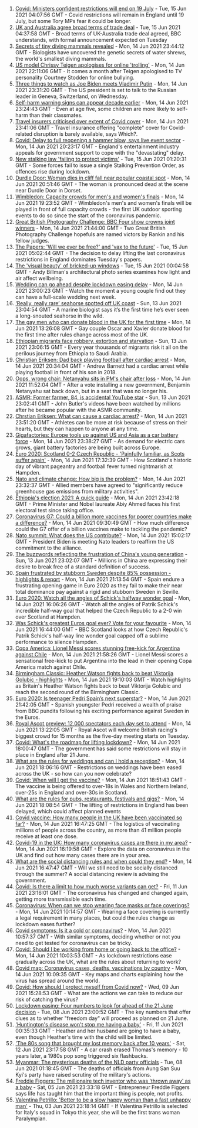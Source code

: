 1. [Covid: Ministers confident restrictions will end on 19 July](https://www.bbc.co.uk/news/uk-57478760) - Tue, 15 Jun 2021 04:07:56 GMT - Covid restrictions will remain in England until 19 July, but some Tory MPs fear it could be longer.
2. [UK and Australia agree broad terms of trade deal](https://www.bbc.co.uk/news/business-57478412) - Tue, 15 Jun 2021 04:37:58 GMT - Broad terms of UK-Australia trade deal agreed, BBC understands, with formal announcement expected on Tuesday
3. [Secrets of tiny diving mammals revealed](https://www.bbc.co.uk/news/science-environment-57470976) - Mon, 14 Jun 2021 23:44:12 GMT - Biologists have uncovered the genetic secrets of water shrews, the world's smallest diving mammals.
4. [US model Chrissy Teigen apologises for online 'trolling'](https://www.bbc.co.uk/news/entertainment-arts-57478066) - Mon, 14 Jun 2021 22:11:06 GMT - It comes a month after Teigen apologised to TV personality Courtney Stodden for online bullying.
5. [Three things to watch as Joe Biden meets Vladimir Putin](https://www.bbc.co.uk/news/world-us-canada-57427057) - Mon, 14 Jun 2021 23:31:20 GMT - The US president is set to talk to the Russian leader in Geneva, Switzerland, on Wednesday.
6. [Self-harm warning signs can appear decade earlier](https://www.bbc.co.uk/news/health-57468584) - Mon, 14 Jun 2021 23:24:43 GMT - Even at age five, some children are more likely to self-harm than their classmates.
7. [Travel insurers criticised over extent of Covid cover](https://www.bbc.co.uk/news/business-57471106) - Mon, 14 Jun 2021 23:41:06 GMT - Travel insurance offering "complete" cover for Covid-related disruption is barely available, says Which?.
8. [Covid: Delay to full reopening a hammer blow, says live event sector](https://www.bbc.co.uk/news/entertainment-arts-57469547) - Mon, 14 Jun 2021 20:23:17 GMT - England's entertainment industry appeals for government support to cope with the "devastating" delay.
9. [New stalking law 'failing to protect victims'](https://www.bbc.co.uk/news/uk-57384615) - Tue, 15 Jun 2021 01:20:31 GMT - Some forces fail to issue a single Stalking Prevention Order, as offences rise during lockdown.
10. [Durdle Door: Woman dies in cliff fall near popular coastal spot](https://www.bbc.co.uk/news/uk-england-dorset-57475474) - Mon, 14 Jun 2021 20:51:46 GMT - The woman is pronounced dead at the scene near Durdle Door in Dorset.
11. [Wimbledon: Capacity crowds for men's and women's finals](https://www.bbc.co.uk/sport/57473711) - Mon, 14 Jun 2021 19:23:52 GMT - Wimbledon's men's and women's finals will be played in front of full capacity crowds - the first UK outdoor sporting events to do so since the start of the coronavirus pandemic.
12. [Great British Photography Challenge: BBC Four show crowns joint winners](https://www.bbc.co.uk/news/entertainment-arts-57473736) - Mon, 14 Jun 2021 21:44:00 GMT - Two Great British Photography Challenge hopefuls are named victors by Rankin and his fellow judges.
13. [The Papers: 'Will we ever be free?' and 'vax to the future'](https://www.bbc.co.uk/news/blogs-the-papers-57478106) - Tue, 15 Jun 2021 05:02:44 GMT - The decision to delay lifting the last coronavirus restrictions in England dominates Tuesday's papers.
14. [The 'visual beauty' of bricked-up windows](https://www.bbc.co.uk/news/in-pictures-57349499) - Tue, 15 Jun 2021 00:04:58 GMT - Andy Billman's architectural photo series examines how light and air affect wellbeing.
15. [Wedding can go ahead despite lockdown easing delay](https://www.bbc.co.uk/news/uk-57478526) - Mon, 14 Jun 2021 23:00:23 GMT - Watch the moment a young couple find out they can have a full-scale wedding next week.
16. [‘Really, really rare’ seahorse spotted off UK coast](https://www.bbc.co.uk/news/science-environment-57448237) - Sun, 13 Jun 2021 23:04:54 GMT - A marine biologist says it’s the first time he’s ever seen a long-snouted seahorse in the wild.
17. [The gay men who can donate blood in the UK for the first time](https://www.bbc.co.uk/news/uk-57469036) - Mon, 14 Jun 2021 13:26:08 GMT - Gay couple Oscar and Xavier donate blood for the first time after rules change across most of the UK.
18. [Ethiopian migrants face robbery, extortion and starvation](https://www.bbc.co.uk/news/world-africa-57447744) - Sun, 13 Jun 2021 23:06:15 GMT - Every year thousands of migrants risk it all on the perilous journey from Ethiopia to Saudi Arabia.
19. [Christian Eriksen: Dad back playing football after cardiac arrest](https://www.bbc.co.uk/news/uk-wales-57466397) - Mon, 14 Jun 2021 20:34:04 GMT - Andrew Barnett had a cardiac arrest while playing football in front of his son in 2018.
20. [Oops, wrong chair: Netanyahu sits in PM's chair after loss](https://www.bbc.co.uk/news/world-57466408) - Mon, 14 Jun 2021 11:52:04 GMT - After a vote installing a new government, Benjamin Netanyahu sat back down, but in a seat that was no longer his.
21. [ASMR: Former farmer, 84, is accidental YouTube star](https://www.bbc.co.uk/news/uk-england-derbyshire-57402080) - Sun, 13 Jun 2021 23:02:41 GMT - John Butler's videos have been watched by millions after he became popular with the ASMR community.
22. [Chrstian Eriksen: What can cause a cardiac arrest?](https://www.bbc.co.uk/news/health-57469627) - Mon, 14 Jun 2021 23:51:20 GMT - Athletes can be more at risk because of stress on their hearts, but they can happen to anyone at any time.
23. [Gigafactories: Europe tools up against US and Asia as a car battery force](https://www.bbc.co.uk/news/business-57382472) - Mon, 14 Jun 2021 23:38:27 GMT - As demand for electric cars grows, giant battery factories are being built across Europe.
24. [Euro 2020: Scotland 0-2 Czech Republic - 'Painfully familiar, as Scots suffer again'](https://www.bbc.co.uk/sport/football/57471795) - Mon, 14 Jun 2021 17:32:39 GMT - How Scotland's historic day of vibrant pageantry and football fever turned nightmarish at Hampden.
25. [Nato and climate change: How big is the problem?](https://www.bbc.co.uk/news/world-57476349) - Mon, 14 Jun 2021 23:32:37 GMT - Allied members have agreed to "significantly reduce greenhouse gas emissions from military activities".
26. [Ethiopia's election 2021: A quick guide](https://www.bbc.co.uk/news/world-africa-57102189) - Mon, 14 Jun 2021 23:42:18 GMT - Prime Minister and Nobel laureate Abiy Ahmed faces his first electoral test since taking office.
27. [Coronavirus G7: Could a billion more vaccines for poorer countries make a difference?](https://www.bbc.co.uk/news/57427877) - Mon, 14 Jun 2021 09:30:49 GMT - How much difference could the G7 offer of a billion vaccines make to tackling the pandemic?
28. [Nato summit: What does the US contribute?](https://www.bbc.co.uk/news/world-44717074) - Mon, 14 Jun 2021 15:02:17 GMT - President Biden is meeting Nato leaders to reaffirm the US commitment to the alliance.
29. [The buzzwords reflecting the frustration of China's young generation](https://www.bbc.co.uk/news/world-asia-china-57328508) - Sun, 13 Jun 2021 23:02:07 GMT - Millions in China are expressing their desire to break free of a standard definition of success.
30. [Spain frustrated by stubborn Sweden despite 85% possession - highlights & report](https://www.bbc.co.uk/sport/football/51197790) - Mon, 14 Jun 2021 21:13:54 GMT - Spain endure a frustrating opening game in Euro 2020 as they fail to make their near total dominance pay against a rigid and stubborn Sweden in Seville.
31. [Euro 2020: Watch all the angles of Schick's halfway wonder goal](https://www.bbc.co.uk/sport/av/football/57475435) - Mon, 14 Jun 2021 16:06:26 GMT - Watch all the angles of Patrik Schick's incredible half-way goal that helped the Czech Republic to a 2-0 win over Scotland at Hampden.
32. [Was Schick's greatest Euros goal ever? Vote for your favourite](https://www.bbc.co.uk/sport/football/57473976) - Mon, 14 Jun 2021 16:44:00 GMT - BBC Scotland looks at how Czech Republic's Patrik Schick's half-way line wonder goal capped off a sublime performance to silence Hampden.
33. [Copa America: Lionel Messi scores stunning free-kick for Argentina against Chile](https://www.bbc.co.uk/sport/av/football/57478426) - Mon, 14 Jun 2021 21:58:26 GMT - Lionel Messi scores a sensational free-kick to put Argentina into the lead in their opening Copa America match against Chile.
34. [Birmingham Classic: Heather Watson fights back to beat Viktorija Golubic - highlights](https://www.bbc.co.uk/sport/av/tennis/57477610) - Mon, 14 Jun 2021 19:10:03 GMT - Watch highlights as Britain's Heather Watson fights back to beat Viktorija Golubic and reach the second round of the Birmingham Classic.
35. [Euro 2020: Is teenager Pedri Spain’s next superstar?](https://www.bbc.co.uk/sport/av/football/57476924) - Mon, 14 Jun 2021 21:42:05 GMT - Spanish youngster Pedri received a wealth of praise from BBC pundits following his exciting performance against Sweden in the Euros.
36. [Royal Ascot preview: 12,000 spectators each day set to attend](https://www.bbc.co.uk/sport/horse-racing/57453878) - Mon, 14 Jun 2021 13:22:05 GMT - Royal Ascot will welcome British racing's biggest crowd for 15 months as the five-day meeting starts on Tuesday.
37. [Covid: What's the roadmap for lifting lockdown?](https://www.bbc.co.uk/news/explainers-52530518) - Mon, 14 Jun 2021 18:00:47 GMT - The government has said some restrictions will stay in place in England after 21 June.
38. [What are the rules for weddings and can I hold a reception?](https://www.bbc.co.uk/news/explainers-52811509) - Mon, 14 Jun 2021 18:06:16 GMT - Restrictions on weddings have been eased across the UK - so how can you now celebrate?
39. [Covid: When will I get the vaccine?](https://www.bbc.co.uk/news/health-55045639) - Mon, 14 Jun 2021 18:51:43 GMT - The vaccine is being offered to over-18s in Wales and Northern Ireland, over-25s in England and over-30s in Scotland.
40. [What are the rules for pubs, restaurants, festivals and gigs?](https://www.bbc.co.uk/news/business-52977388) - Mon, 14 Jun 2021 18:08:54 GMT - The lifting of restrictions in England has been delayed, which could affect planned events
41. [Covid vaccine: How many people in the UK have been vaccinated so far?](https://www.bbc.co.uk/news/health-55274833) - Mon, 14 Jun 2021 16:47:25 GMT - The logistics of vaccinating millions of people across the country, as more than 41 million people receive at least one dose.
42. [Covid-19 in the UK: How many coronavirus cases are there in my area?](https://www.bbc.co.uk/news/uk-51768274) - Mon, 14 Jun 2021 16:19:58 GMT - Explore the data on coronavirus in the UK and find out how many cases there are in your area.
43. [What are the social distancing rules and when could they end?](https://www.bbc.co.uk/news/uk-51506729) - Mon, 14 Jun 2021 16:47:47 GMT - Will we still need to be socially distanced through the summer? A social distancing review is advising the government.
44. [Covid: Is there a limit to how much worse variants can get?](https://www.bbc.co.uk/news/health-57431420) - Fri, 11 Jun 2021 23:16:01 GMT - The coronavirus has changed and changed again, getting more transmissible each time.
45. [Coronavirus: When can we stop wearing face masks or face coverings?](https://www.bbc.co.uk/news/health-51205344) - Mon, 14 Jun 2021 10:14:57 GMT - Wearing a face covering is currently a legal requirement in many places, but could the rules change as lockdown eases further?
46. [Covid symptoms: Is it a cold or coronavirus?](https://www.bbc.co.uk/news/health-54145299) - Mon, 14 Jun 2021 10:57:37 GMT - With similar symptoms, deciding whether or not you need to get tested for coronavirus can be tricky.
47. [Covid: Should I be working from home or going back to the office?](https://www.bbc.co.uk/news/business-52567567) - Mon, 14 Jun 2021 10:03:53 GMT - As lockdown restrictions ease gradually across the UK, what are the rules about returning to work?
48. [Covid map: Coronavirus cases, deaths, vaccinations by country](https://www.bbc.co.uk/news/world-51235105) - Mon, 14 Jun 2021 10:09:35 GMT - Key maps and charts explaining how the virus has spread around the world.
49. [Covid: How should I protect myself from Covid now?](https://www.bbc.co.uk/news/health-57087517) - Wed, 09 Jun 2021 15:28:53 GMT - What are the actions we can take to reduce our risk of catching the virus?
50. [Lockdown easing: Four numbers to look for ahead of the 21 June decision](https://www.bbc.co.uk/news/57403888) - Tue, 08 Jun 2021 23:00:52 GMT - The key numbers that offer clues as to whether "freedom day" will proceed as planned on 21 June.
51. ['Huntington's disease won't stop me having a baby'](https://www.bbc.co.uk/news/stories-57430859) - Fri, 11 Jun 2021 00:35:33 GMT - Heather and her husband are going to have a baby, even though Heather's time with the child will be limited.
52. ['The 80s song that brought my lost memory back after 10 years'](https://www.bbc.co.uk/news/disability-50478524) - Sat, 12 Jun 2021 23:17:58 GMT - A car crash erased Thomas's memory - 10 years later, a 1980s pop song triggered six flashbacks.
53. [Myanmar: The mysterious deaths of the NLD party officials](https://www.bbc.co.uk/news/world-asia-57380237) - Tue, 08 Jun 2021 01:18:45 GMT - The deaths of officials from Aung San Suu Kyi's party have raised scrutiny of the military's actions.
54. [Freddie Figgers: The millionaire tech inventor who was 'thrown away' as a baby](https://www.bbc.co.uk/news/stories-57081087) - Sat, 05 Jun 2021 23:33:18 GMT - Entrepreneur Freddie Figgers says life has taught him that the important thing is people, not profits.
55. [Valentina Petrillo: 'Better to be a slow happy woman than a fast unhappy man'](https://www.bbc.co.uk/news/stories-57338207) - Thu, 03 Jun 2021 23:18:14 GMT - If Valentina Petrillo is selected for Italy's squad in Tokyo this year, she will be the first trans woman Paralympian.
